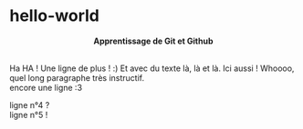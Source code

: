 # hello-world
<center><b>Apprentissage de Git et Github</b></center><br>
<p>
Ha HA ! Une ligne de plus ! :) Et avec du texte là, là et là. Ici aussi ! Whoooo, quel long paragraphe très instructif.<br>
encore une ligne :3
</p>
ligne n°4 ?<br>
ligne n°5 !<br>
